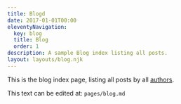 ```yaml
---
title: Blogd
date: 2017-01-01T00:00
eleventyNavigation:
  key: blog
  title: Blog
  order: 1
description: A sample Blog index listing all posts.
layout: layouts/blog.njk
---
```

This is the blog index page, listing all posts by all [authors](/authors/).

This text can be edited at: `pages/blog.md`
